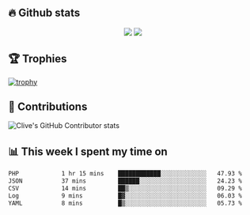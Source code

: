 ## &#128293; Github stats

<!-- GitHub Readme Streak Stats - https://github.com/DenverCoder1/github-readme-streak-stats -->
<p align="center">

<picture>
  <source 
    srcset="https://github-readme-stats.vercel.app/api?username=clivewalkden&count_private=true&show_icons=true&theme=darcula"
    media="(prefers-color-scheme: dark)"
  />
  <source
    srcset="https://github-readme-stats.vercel.app/api?username=clivewalkden&count_private=true&show_icons=true&theme=calm"
    media="(prefers-color-scheme: light), (prefers-color-scheme: no-preference)"
  />
  <img src="https://github-readme-stats.vercel.app/api?username=clivewalkden&count_private=true&show_icons=true&theme=darcula" />
</picture>

<a href="https://git.io/streak-stats" target="_blank">
  <img src="http://github-readme-streak-stats.herokuapp.com?user=clivewalkden&theme=darcula&date_format=j%20M%5B%20Y%5D" />
</a>

</p>

## &#127942; Trophies
[![trophy](https://github-profile-trophy.vercel.app/?username=clivewalkden&theme=onedark)](https://github.com/clivewalkden/github-profile-trophy)

## &#129309; Contributions
![Clive's GitHub Contributor stats](https://github-contributor-stats.vercel.app/api?username=clivewalkden)

## &#128202; This week I spent my time on
<!--START_SECTION:waka-->

```txt
PHP            1 hr 15 mins    ████████████░░░░░░░░░░░░░   47.93 %
JSON           37 mins         ██████░░░░░░░░░░░░░░░░░░░   24.23 %
CSV            14 mins         ██▒░░░░░░░░░░░░░░░░░░░░░░   09.29 %
Log            9 mins          █▓░░░░░░░░░░░░░░░░░░░░░░░   06.03 %
YAML           8 mins          █▒░░░░░░░░░░░░░░░░░░░░░░░   05.73 %
```

<!--END_SECTION:waka-->
